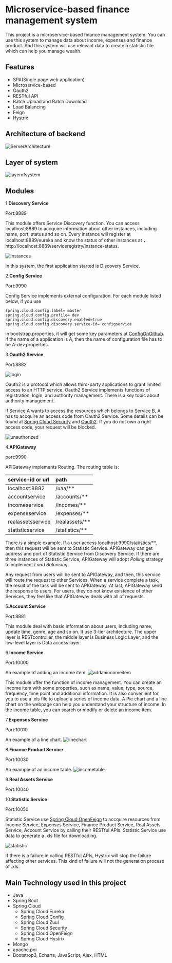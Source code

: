 # Microservice-based finance management system

This project is a microservice-based finance management system. You can use this system to manage data about income, expenses and finance product. And this system will use relevant data to create a statistic file which can help you manage wealth.

## Features

- SPA(Single page web application)
- Microservice-based
- Oauth2
- RESTful API
- Batch Upload and Batch Download
- Load Balancing
- Feign
- Hystrix

## Architecture of backend

![ServerArchitecture](./images/ServerArchitecture.png)

## Layer of system

![layerofsystem](./images/layerofsystem.png)

## Modules

1.**Discovery Service**

Port:8889

This module offers Service Discovery function. You can access localhost:8889 to accquire information about other instances, including name, port, status and so on. Every instance will register at localhost:8889/eureka and know the status of other instances at ，http://localhost:8889/serviceregistry/instance-status.

![instances](./images/instances.png)

In this system, the first application started is Discovery Service.

2.**Config Service**

Port:9990

Config Service implements external configuration. For each module listed below, if you use

    spring.cloud.config.label= master
	spring.cloud.config.profile= dev
	spring.cloud.config.discovery.enabled=true
	spring.cloud.config.discovery.service-id= configservice

in bootstrap.properties, it will get some key parameters at [ConfigOnGithub](https://github.com/PhoeniXuzoo/Microservice-based-finance-management-system/tree/master/ConfigOnGithub). if the name of a application is A, then the name of configuration file has to be A-dev.properties.

3.**Oauth2 Service**

Port:8882

![login](./images/login.png)

Oauth2 is a protocol which allows third-party applications to grant limited access to an HTTP service. Oauth2 Service implements functions of registration, login, and authority management. There is a key topic about authority management.

if Service A wants to access the resources which belongs to Service B, A has to accquire an access code from Oauth2 Service. Some details can be found at [Spring Cloud Security](https://spring.io/projects/spring-cloud-security) and [Oauth2](https://oauth.net/2). If you do not own a right access code, your request will be blocked.

![unauthorized](./images/unauthorized.png)

4.**APIGateway**

port:9990

APIGateway implements Routing. The routing table is:


| service-id or url| path |
| :---------- | :---------- |
| localhost:8882 | /uaa/** |
| accountservice | /accounts/** |
| incomeservice | /incomes/** |
| expenseservice | /expenses/** |
| realassetsservice | /realassets/** |
| statisticservice | /statistics/** |

There is a simple example. If a user access localhost:9990/statistics/**, then this request will be sent to Statistic Service. APIGateway can get address and port of Statistic Service from Discovery Service. If there are three instances of Statistic Service, APIGateway will adopt *Polling* strategy to implement *Load Balancing*.

Any request from users will be sent to APIGateway, and then, this service will route the request to other Services. When a service complete a task, the result of the task will be sent to APIGateway. At last, APIGateway send the response to users. For users, they do not know existence of other Services, they feel like that APIGateway deals with all of requests.

5.**Account Service**

Port:8881

This module deal with basic information about users, including name, update time, genre, age and so on. It use 3-tier architecture. The upper layer is RESTcontroller, the middle layer is Business Logic Layer, and the low-level layer is Data access layer. 

6.**Income Service**

Port:10000

An example of adding an income item.
![addanincomeitem](./images/addanincomeitem.png)

This module offer the function of income management. You can create an income item with some properties, such as name, value, type, source, frequency, time point and additional information. It is also convenient for you to use a .xls file to upload a series of income data. A Pie chart and a line chart on the webpage can help you understand your structure of income. In the income table, you can search or modify or delete an income item.

7.**Expenses Service**

Port:10010

An example of a line chart.
![linechart](./images/linechart.png)

8.**Finance Product Service**

Port:10030

An example of an income table.
![incometable](./images/incometable.png)

9.**Real Assets Service**

Port:10040

10.**Statistic Service**

Port:10050

Statistic Service use [Spring Cloud OpenFeign](https://spring.io/projects/spring-cloud-openfeign) to accquire resources from Income Service, Expenses Service, Finance Product Service, Real Assets Service, Account Service by calling their RESTful APIs. Statistic Service use data to generate a .xls file for downloading.

![statistic](./images/statistic.png)

If there is a failure in calling RESTful APIs, Hystrix will stop the failure affecting other services. This kind of failure will not the generation process of .xls.

## Main Technology used in this project

<ul>
	<li>Java</li>
	<li>Spring Boot</li>
	<li>
		Spring Cloud
		<ul>
			<li>Spring Cloud Eureka</li>
			<li>Spring Cloud Config</li>
			<li>Spring Cloud Zuul</li>
			<li>Spring Cloud Security</li>
			<li>Spring Cloud OpenFeign</li>
			<li>Spring Cloud Hystrix</li>
		</ul>
	</li>
	<li>Mongo</li>
	<li>apache.poi</li>
	<li>Bootstrop3, Echarts, JavaScript, Ajax, HTML</li>
</ul>